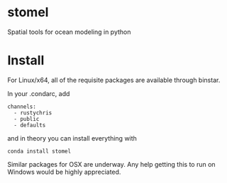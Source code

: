 stomel
======

Spatial tools for ocean modeling in python

Install
======

For Linux/x64, all of the requisite packages are available through binstar.  

In your .condarc, add 

    channels:
      - rustychris
      - public
      - defaults

and in theory you can install everything with

    conda install stomel
  
Similar packages for OSX are underway.  Any help getting this to run on Windows
would be highly appreciated.
